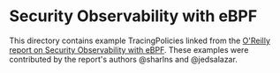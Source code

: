 # Security Observability with eBPF

This directory contains example TracingPolicies linked from the [O'Reilly report on Security Observability with eBPF](https://www.oreilly.com/library/view/security-observability-with/9781492096719/). 
These examples were contributed by the report's authors @sharlns and @jedsalazar. 
